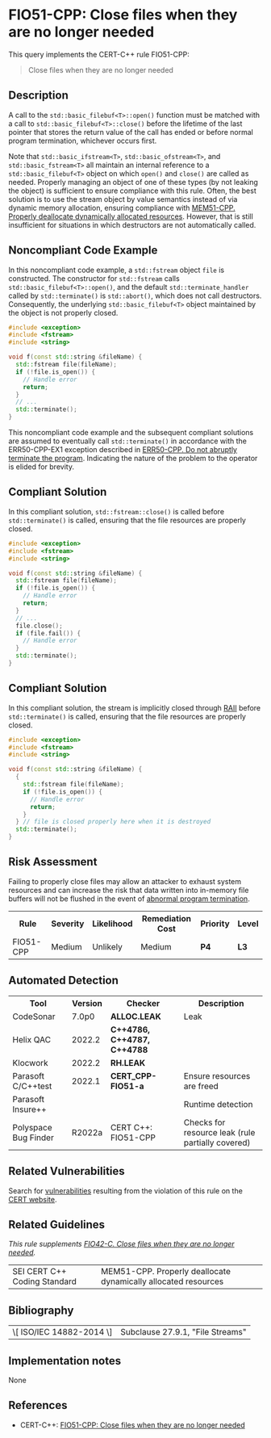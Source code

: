 # FIO51-CPP: Close files when they are no longer needed

This query implements the CERT-C++ rule FIO51-CPP:

> Close files when they are no longer needed



## Description

A call to the `std::basic_filebuf<T>::open()` function must be matched with a call to `std::basic_filebuf<T>::close()` before the lifetime of the last pointer that stores the return value of the call has ended or before normal program termination, whichever occurs first.

Note that `std::basic_ifstream<T>`, `std::basic_ofstream<T>`, and `std::basic_fstream<T>` all maintain an internal reference to a `std::basic_filebuf<T>` object on which `open()` and `close()` are called as needed. Properly managing an object of one of these types (by not leaking the object) is sufficient to ensure compliance with this rule. Often, the best solution is to use the stream object by value semantics instead of via dynamic memory allocation, ensuring compliance with [MEM51-CPP. Properly deallocate dynamically allocated resources](https://wiki.sei.cmu.edu/confluence/display/cplusplus/MEM51-CPP.+Properly+deallocate+dynamically+allocated+resources). However, that is still insufficient for situations in which destructors are not automatically called.

## Noncompliant Code Example

In this noncompliant code example, a `std::fstream` object `file` is constructed. The constructor for `std::fstream` calls `std::basic_filebuf<T>::open()`, and the default `std::terminate_handler` called by `std::terminate()` is `std::abort()`, which does not call destructors. Consequently, the underlying `std::basic_filebuf<T>` object maintained by the object is not properly closed.

```cpp
#include <exception>
#include <fstream>
#include <string>

void f(const std::string &fileName) {
  std::fstream file(fileName);
  if (!file.is_open()) {
    // Handle error
    return;
  }
  // ...
  std::terminate();
}
```
This noncompliant code example and the subsequent compliant solutions are assumed to eventually call `std::terminate()` in accordance with the ERR50-CPP-EX1 exception described in [ERR50-CPP. Do not abruptly terminate the program](https://wiki.sei.cmu.edu/confluence/display/cplusplus/ERR50-CPP.+Do+not+abruptly+terminate+the+program). Indicating the nature of the problem to the operator is elided for brevity.

## Compliant Solution

In this compliant solution, `std::fstream::close()` is called before `std::terminate()` is called, ensuring that the file resources are properly closed.

```cpp
#include <exception>
#include <fstream>
#include <string>

void f(const std::string &fileName) {
  std::fstream file(fileName);
  if (!file.is_open()) {
    // Handle error
    return;
  }
  // ...
  file.close();
  if (file.fail()) {
    // Handle error
  }
  std::terminate();
}

```

## Compliant Solution

In this compliant solution, the stream is implicitly closed through [RAII](https://wiki.sei.cmu.edu/confluence/display/cplusplus/BB.+Definitions#BB.Definitions-RAII) before `std::terminate()` is called, ensuring that the file resources are properly closed.

```cpp
#include <exception>
#include <fstream>
#include <string>

void f(const std::string &fileName) {
  {
    std::fstream file(fileName);
    if (!file.is_open()) {
      // Handle error
      return;
    }
  } // file is closed properly here when it is destroyed
  std::terminate();
}
```

## Risk Assessment

Failing to properly close files may allow an attacker to exhaust system resources and can increase the risk that data written into in-memory file buffers will not be flushed in the event of [abnormal program termination](https://wiki.sei.cmu.edu/confluence/display/cplusplus/BB.+Definitions#BB.Definitions-abnormaltermination).

<table> <tbody> <tr> <th> Rule </th> <th> Severity </th> <th> Likelihood </th> <th> Remediation Cost </th> <th> Priority </th> <th> Level </th> </tr> <tr> <td> FIO51-CPP </td> <td> Medium </td> <td> Unlikely </td> <td> Medium </td> <td> <strong>P4</strong> </td> <td> <strong>L3</strong> </td> </tr> </tbody> </table>


## Automated Detection

<table> <tbody> <tr> <th> Tool </th> <th> Version </th> <th> Checker </th> <th> Description </th> </tr> <tr> <td> <a> CodeSonar </a> </td> <td> 7.0p0 </td> <td> <strong>ALLOC.LEAK</strong> </td> <td> Leak </td> </tr> <tr> <td> <a> Helix QAC </a> </td> <td> 2022.2 </td> <td> <strong>C++4786, C++4787, C++4788</strong> </td> <td> </td> </tr> <tr> <td> <a> Klocwork </a> </td> <td> 2022.2 </td> <td> <strong>RH.LEAK</strong> </td> <td> </td> </tr> <tr> <td> <a> Parasoft C/C++test </a> </td> <td> 2022.1 </td> <td> <strong>CERT_CPP-FIO51-a</strong> </td> <td> Ensure resources are freed </td> </tr> <tr> <td> <a> Parasoft Insure++ </a> </td> <td> </td> <td> </td> <td> Runtime detection </td> </tr> <tr> <td> <a> Polyspace Bug Finder </a> </td> <td> R2022a </td> <td> <a> CERT C++: FIO51-CPP </a> </td> <td> Checks for resource leak (rule partially covered) </td> </tr> </tbody> </table>


## Related Vulnerabilities

Search for [vulnerabilities](https://wiki.sei.cmu.edu/confluence/display/cplusplus/BB.+Definitions#BB.Definitions-vulnerabili) resulting from the violation of this rule on the [CERT website](https://www.kb.cert.org/vulnotes/bymetric?searchview&query=FIELD+KEYWORDS+contains+FIO42-CPP).

## Related Guidelines

*This rule supplements [FIO42-C. Close files when they are no longer needed](https://wiki.sei.cmu.edu/confluence/display/c/FIO42-C.+Close+files+when+they+are+no+longer+needed).*

<table> <tbody> <tr> <td> <a> SEI CERT C++ Coding Standard </a> </td> <td> <a> MEM51-CPP. Properly deallocate dynamically allocated resources </a> </td> </tr> </tbody> </table>


## Bibliography

<table> <tbody> <tr> <td> \[ <a> ISO/IEC 14882-2014 </a> \] </td> <td> Subclause 27.9.1, "File Streams" </td> </tr> </tbody> </table>


## Implementation notes

None

## References

* CERT-C++: [FIO51-CPP: Close files when they are no longer needed](https://wiki.sei.cmu.edu/confluence/pages/viewpage.action?pageId=88046682)

